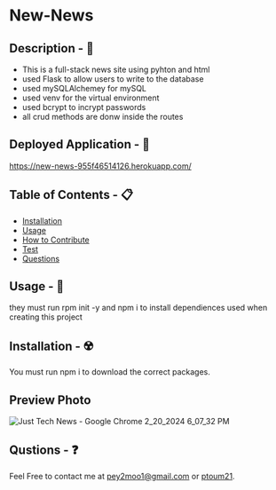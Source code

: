 # New-News

## Description - 💠
- This is a full-stack news site using pyhton and html
- used Flask to allow users to write to the database
- used mySQLAlchemey for mySQL
- used venv for the virtual environment
- used bcrypt to incrypt passwords
- all crud methods are donw inside the routes

## Deployed Application - 👾
https://new-news-955f46514126.herokuapp.com/

## Table of Contents - 📋
* [Installation](#installation---☢️)
* [Usage](#usage---💎)
* [How to Contribute](#how-to-contribute---🍴)
* [Test](#test---🧪)
* [Questions](#qustions---❓)

## Usage - 💎
they must run rpm init -y and npm i to install dependiences used when creating this project

## Installation - ☢️
 You must run npm i to download the correct packages.

## Preview Photo
![Just Tech News - Google Chrome 2_20_2024 6_07_32 PM](https://github.com/pToum21/python-newsfeed/assets/138056441/d037c885-123d-4fe6-8c5c-240980d2d1a8)

## Qustions - ❓
Feel Free to contact me at pey2moo1@gmail.com or [ptoum21](https://github.com/ptoum21).


